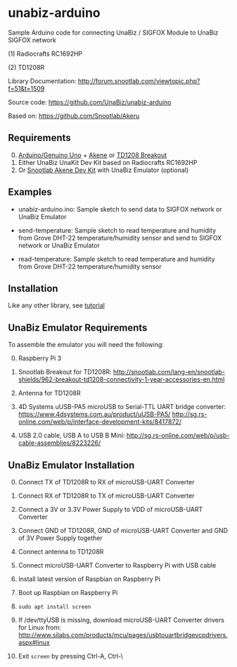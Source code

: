 # unabiz-arduino

Sample Arduino code for connecting UnaBiz / SIGFOX Module to UnaBiz SIGFOX network

(1) Radiocrafts RC1692HP

(2) TD1208R

Library Documentation:
http://forum.snootlab.com/viewtopic.php?f=51&t=1509

Source code:
https://github.com/UnaBiz/unabiz-arduino

Based on:
https://github.com/Snootlab/Akeru

Requirements
------------

0. [Arduino/Genuino Uno](http://snootlab.com/lang-en/arduino-genuino-en/956-genuino-uno-arduino-uno-en.html) + [Akene](http://snootlab.com/lang-en/snootlab-shields/889-akene-v1-en.html) or [TD1208 Breakout](http://snootlab.com/lang-en/snootlab-shields/962-breakout-td1208-connectivity-1-year-accessories-en.html)
0. Either UnaBiz UnaKit Dev Kit based on Radiocrafts RC1692HP
0. Or [Snootlab Akene Dev Kit](http://snootlab.com/lang-en/snootlab-shields/889-akene-v1-en.html) with UnaBiz Emulator (optional)

Examples
--------

* unabiz-arduino.ino: Sample sketch to send data to SIGFOX network or UnaBiz Emulator

* send-temperature: Sample sketch to read temperature and humidity from Grove DHT-22 temperature/humidity sensor and send to SIGFOX network or UnaBiz Emulator

* read-temperature: Sample sketch to read temperature and humidity from Grove DHT-22 temperature/humidity sensor

Installation
------------

Like any other library, see [tutorial](http://arduino.cc/en/Hacking/Libraries)

UnaBiz Emulator Requirements
----------------------------

To assemble the emulator you will need the following:

0. Raspberry Pi 3

0. Snootlab Breakout for TD1208R: 
   http://snootlab.com/lang-en/snootlab-shields/962-breakout-td1208-connectivity-1-year-accessories-en.html
   
0. Antenna for TD1208R
   
0. 4D Systems uUSB-PA5 microUSB to Serial-TTL UART bridge converter:
   https://www.4dsystems.com.au/product/uUSB-PA5/
   http://sg.rs-online.com/web/p/interface-development-kits/8417872/

0. USB 2.0 cable, USB A to USB B Mini:
   http://sg.rs-online.com/web/p/usb-cable-assemblies/8223226/
   
UnaBiz Emulator Installation
----------------------------

0. Connect TX of TD1208R to RX of microUSB-UART Converter

0. Connect RX of TD1208R to TX of microUSB-UART Converter

0. Connect a 3V or 3.3V Power Supply to VDD of microUSB-UART Converter

0. Connect GND of TD1208R, GND of microUSB-UART Converter and GND of 3V Power Supply together

0. Connect antenna to TD1208R

0. Connect microUSB-UART Converter to Raspberry Pi with USB cable

0. Install latest version of Raspbian on Raspberry Pi

0. Boot up Raspbian on Raspberry Pi

0. 
    ```
    sudo apt install screen
    
    ```

0. If /dev/ttyUSB is missing, download microUSB-UART Converter drivers for Linux from:
   http://www.silabs.com/products/mcu/pages/usbtouartbridgevcpdrivers.aspx#linux

0. Exit `screen` by pressing Ctrl-A, Ctrl-\

